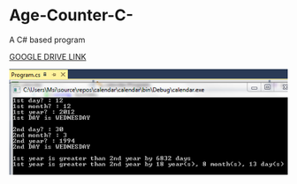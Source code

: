 # Age-Counter-C-
A C# based program

<a href="https://drive.google.com/open?id=1CAEXc8r-_OMLLpbC97mZK6jNF_zU31WJ" target="_blank"> GOOGLE DRIVE LINK </a> 

<img src="csdn.PNG" width="800">
